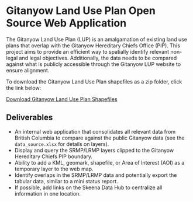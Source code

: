 # Gitanyow Land Use Plan Open Source Web Application

The Gitanyow Land Use Plan (LUP) is an amalgamation of existing land use plans that overlap with the Gitanyow Hereditary Chiefs Office (PIP). This project aims to provide an efficient way to spatially identify relevant non-legal and legal objectives. Additionally, the data needs to be compared against what is publicly accessible through the Gitanyow LUP website to ensure alignment.

To download the Gitanyow Land Use Plan shapefiles as a zip folder, click the link below:

[Download Gitanyow Land Use Plan Shapefiles](https://www.gitanyowchiefs.com/wp-content/uploads/2023/08/Shape_files.zip)

## Deliverables

- An internal web application that consolidates all relevant data from British Columbia to compare against the public Gitanyow data (see the `data_source.xlsx` for details on layers).
- Display and query the SRMP/LRMP layers clipped to the Gitanyow Hereditary Chiefs PIP boundary.
- Ability to add a KML, geomark, shapefile, or Area of Interest (AOI) as a temporary layer to the web map.
- Identify overlaps in the SRMP/LRMP data and potentially export the tabular data, similar to a mini status report.
- If possible, add links on the Skeena Data Hub to centralize all information in one location.
